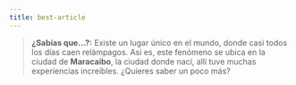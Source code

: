 ```yaml
---
title: best-article
---
```


> **¿Sabías que…?:** Existe un lugar único en el mundo,
> donde casi todos los días caen relámpagos. Así es, este
> fenómeno se ubica en la ciudad de **Maracaibo**, la ciudad
> donde nací, allí tuve muchas experiencias increíbles.
> ¿Quieres saber un poco más?
